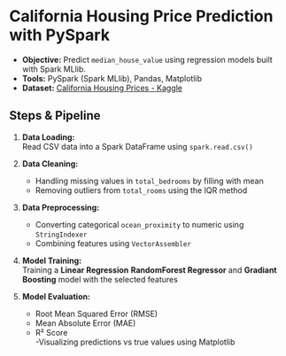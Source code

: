 #  California Housing Price Prediction with PySpark

- **Objective:** Predict `median_house_value` using regression models built with Spark MLlib.
- **Tools:** PySpark (Spark MLlib), Pandas, Matplotlib
- **Dataset:** [California Housing Prices - Kaggle](https://www.kaggle.com/datasets/camnugent/california-housing-prices)

## Steps & Pipeline

1. **Data Loading:**  
   Read CSV data into a Spark DataFrame using `spark.read.csv()`

2. **Data Cleaning:**  
   - Handling missing values in `total_bedrooms` by filling with mean  
   - Removing outliers from `total_rooms` using the IQR method

3. **Data Preprocessing:**  
   - Converting categorical `ocean_proximity` to numeric using `StringIndexer`  
   - Combining features using `VectorAssembler`


4. **Model Training:**  
   Training a **Linear Regression** **RandomForest Regressor** and **Gradiant Boosting**  model with the selected features

5. **Model Evaluation:**  
   - Root Mean Squared Error (RMSE)
   - Mean Absolute Error (MAE)
   - R² Score  
   -Visualizing predictions vs true values using Matplotlib




